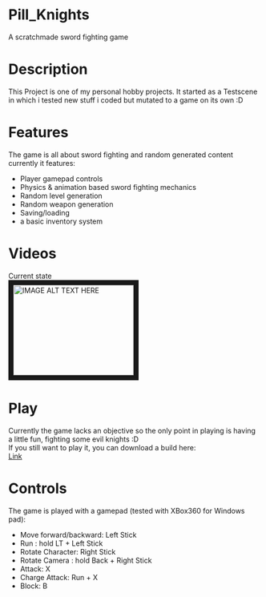 # Pill_Knights
A scratchmade sword fighting game
# Description
This Project is one of my personal hobby projects. It started as a Testscene in which i tested new stuff i coded but mutated to a game on its own :D<br>
# Features
The game is all about sword fighting and random generated content currently it features:</br>
- Player gamepad controls</br>
- Physics & animation based sword fighting mechanics</br>
- Random level generation</br>
- Random weapon generation</br>
- Saving/loading </br>
- a basic inventory system</br>
# Videos
Current state</br>
<a href="http://www.youtube.com/watch?feature=player_embedded&v=eY4hofBF7xA
" target="_blank"><img src="http://img.youtube.com/vi/eY4hofBF7xA/0.jpg" 
alt="IMAGE ALT TEXT HERE" width="240" height="180" border="10" /></a>
# Play
Currently the game lacks an objective so the only point in playing is having a little fun, fighting some evil knights :D</br>
If you still want to play it, you can download a build here:</br>
[Link](https://github.com/Moimus/Pill_Knights/tree/master/dist)<br>

# Controls
The game is played with a gamepad (tested with XBox360 for Windows pad):</br>
- Move forward/backward: Left Stick
- Run : hold LT + Left Stick
- Rotate Character: Right Stick
- Rotate Camera : hold Back + Right Stick
- Attack: X
- Charge Attack: Run + X
- Block: B
